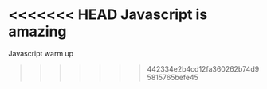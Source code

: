 <<<<<<< HEAD
Javascript is amazing
=======
Javascript warm up
>>>>>>> 442334e2b4cd12fa360262b74d95815765befe45
